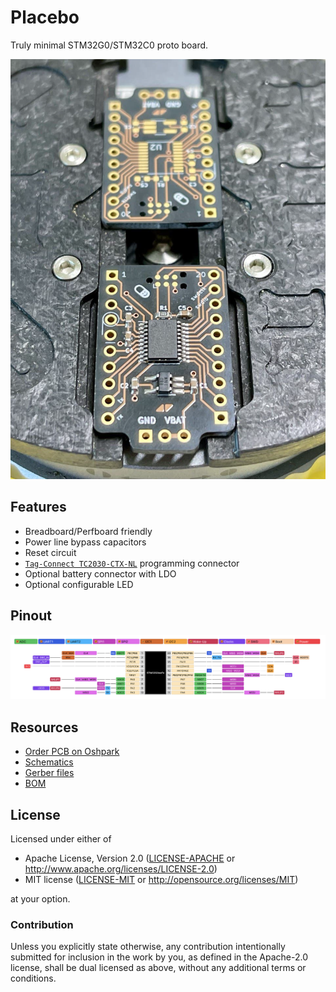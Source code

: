 # Placebo

Truly minimal STM32G0/STM32C0 proto board.

<img width="600" src="docs/placebo-pcb.png">

## Features

* Breadboard/Perfboard friendly
* Power line bypass capacitors
* Reset circuit
* [`Tag-Connect TC2030-CTX-NL`](https://www.tag-connect.com/product/tc2030-ctx-nl-stdc14-for-use-with-stm32-processors-with-stlink-v3) programming connector
* Optional battery connector with LDO
* Optional configurable LED

## Pinout

<img width="800" src="docs/stm32g0xx-pinout.png">

## Resources

- [Order PCB on Oshpark](https://oshpark.com/shared_projects/Xkl2RPCo)
- [Schematics](docs/placebo.pdf)
- [Gerber files](docs/placebo.zip)
- [BOM](docs/placebo.csv)

## License

Licensed under either of

- Apache License, Version 2.0 ([LICENSE-APACHE](LICENSE-APACHE) or
  http://www.apache.org/licenses/LICENSE-2.0)
- MIT license ([LICENSE-MIT](LICENSE-MIT) or http://opensource.org/licenses/MIT)

at your option.

### Contribution

Unless you explicitly state otherwise, any contribution intentionally submitted
for inclusion in the work by you, as defined in the Apache-2.0 license, shall be
dual licensed as above, without any additional terms or conditions.

